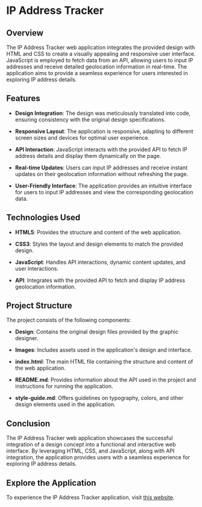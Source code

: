 # IP Address Tracker

## Overview

The IP Address Tracker web application integrates the provided design with HTML and CSS to create a visually appealing and responsive user interface. JavaScript is employed to fetch data from an API, allowing users to input IP addresses and receive detailed geolocation information in real-time. The application aims to provide a seamless experience for users interested in exploring IP address details.

## Features

- **Design Integration**: The design was meticulously translated into code, ensuring consistency with the original design specifications.
  
- **Responsive Layout**: The application is responsive, adapting to different screen sizes and devices for optimal user experience.
  
- **API Interaction**: JavaScript interacts with the provided API to fetch IP address details and display them dynamically on the page.
  
- **Real-time Updates**: Users can input IP addresses and receive instant updates on their geolocation information without refreshing the page.
  
- **User-Friendly Interface**: The application provides an intuitive interface for users to input IP addresses and view the corresponding geolocation data.

## Technologies Used

- **HTML5**: Provides the structure and content of the web application.
  
- **CSS3**: Styles the layout and design elements to match the provided design.
  
- **JavaScript**: Handles API interactions, dynamic content updates, and user interactions.
  
- **API**: Integrates with the provided API to fetch and display IP address geolocation information.

## Project Structure

The project consists of the following components:

- **Design**: Contains the original design files provided by the graphic designer.
  
- **Images**: Includes assets used in the application's design and interface.
  
- **index.html**: The main HTML file containing the structure and content of the web application.
  
- **README.md**: Provides information about the API used in the project and instructions for running the application.
  
- **style-guide.md**: Offers guidelines on typography, colors, and other design elements used in the application.

## Conclusion

The IP Address Tracker web application showcases the successful integration of a design concept into a functional and interactive web interface. By leveraging HTML, CSS, and JavaScript, along with API integration, the application provides users with a seamless experience for exploring IP address details.

## Explore the Application

To experience the IP Address Tracker application, visit [this website]([insert_website_link_here](https://yacine-baghli-ip-address-tracker.netlify.app)).
